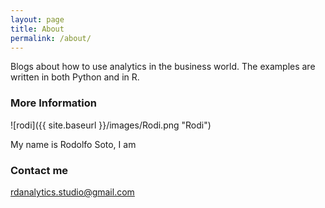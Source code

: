 ```yaml
---
layout: page
title: About
permalink: /about/
---
```


Blogs about how to use analytics in the business world. The examples are written in both Python and in R. 

### More Information

![rodi]({{ site.baseurl }}/images/Rodi.png "Rodi")

My name is Rodolfo Soto, I am 

### Contact me

[rdanalytics.studio@gmail.com](mailto:rdanalytics.studio@gmail.com)

